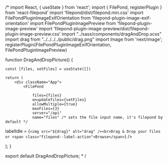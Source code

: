 /\* import React, { useState } from 'react';
import { FilePond, registerPlugin } from 'react-filepond'
import 'filepond/dist/filepond.min.css'
import FilePondPluginImageExifOrientation from 'filepond-plugin-image-exif-orientation'
import FilePondPluginImagePreview from 'filepond-plugin-image-preview'
import 'filepond-plugin-image-preview/dist/filepond-plugin-image-preview.css'
import "../sass/components/dragAndDrop.scss"
import drag from "../../../../public/drag.png"
import Image from 'next/image';
registerPlugin(FilePondPluginImageExifOrientation, FilePondPluginImagePreview)

function DragAndDropPicture() {

    const [files, setFiles] = useState([])

    return (
        <div className="App">
            <FilePond

                files={files}
                onupdatefiles={setFiles}
                allowMultiple={true}
                maxFiles={3}
                server="/api"
                name="files" /* sets the file input name, it's filepond by default */

labelIdle = {`<img src="${drag}" alt="drag" /><br>Drag & Drop your files or <span class="filepond--label-action">Browse</span>`}
/>
</div >
);
}

export default DragAndDropPicture; \* /

